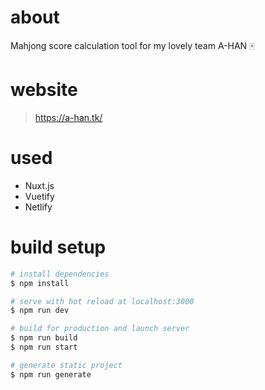 
# about
Mahjong score calculation tool for my lovely team A-HAN :mahjong:

# website
> https://a-han.tk/

# used
 - Nuxt.js
 - Vuetify
 - Netlify

# build setup
```bash
# install dependencies
$ npm install

# serve with hot reload at localhost:3000
$ npm run dev

# build for production and launch server
$ npm run build
$ npm run start

# generate static project
$ npm run generate
```


